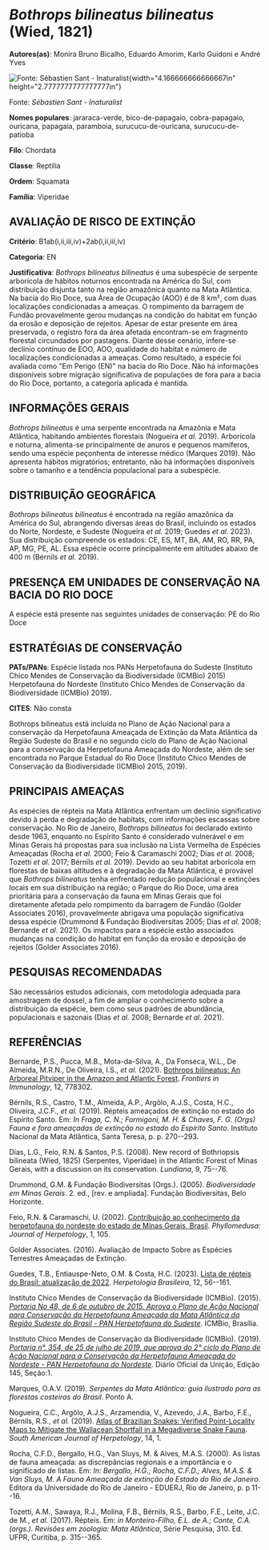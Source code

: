 # *Bothrops bilineatus bilineatus* (Wied, 1821)

**Autores(as)**: Monira Bruno Bicalho, Eduardo Amorim, Karlo Guidoni e André Yves

![Fonte: Sébastien Sant - Inaturalist](media/rId20.jpg){width="4.166666666666667in" height="2.7777777777777777in"}

Fonte: *Sébastien Sant - Inaturalist*

**Nomes populares**: jararaca-verde, bico-de-papagaio, cobra-papagaio, ouricana, papagaia, paramboia, surucucu-de-ouricana, surucucu-de-patioba

**Filo**: Chordata

**Classe**: Reptilia

**Ordem**: Squamata

**Família**: Viperidae

## AVALIAÇÃO DE RISCO DE EXTINÇÃO

**Critério**: B1ab(i,ii,iii,iv)+2ab(i,ii,iii,iv)

**Categoria**: EN

**Justificativa**: *Bothrops bilineatus bilineatus* é uma subespécie de serpente arborícola de hábitos noturnos encontrada na América do Sul, com distribuição disjunta tanto na região amazônica quanto na Mata Atlântica. Na bacia do Rio Doce, sua Área de Ocupação (AOO) é de 8 km², com duas localizações condicionadas a ameaças. O rompimento da barragem de Fundão provavelmente gerou mudanças na condição do habitat em função da erosão e deposição de rejeitos. Apesar de estar presente em área preservada, o registro fora da área afetada encontram-se em fragmento florestal circundados por pastagens. Diante desse cenário, infere-se declínio contínuo de EOO, AOO, qualidade do habitat e número de localizações condicionadas a ameaças. Como resultado, a espécie foi avaliada como "Em Perigo (EN)" na bacia do Rio Doce. Não há informações disponíveis sobre migração significativa de populações de fora para a bacia do Rio Doce, portanto, a categoria
aplicada é mantida.

## INFORMAÇÕES GERAIS

*Bothrops bilineatus* é uma serpente encontrada na Amazônia e Mata Atlântica, habitando ambientes florestais (Nogueira *et al.* 2019).  Arborícola e noturna, alimenta-se principalmente de anuros e pequenos mamíferos, sendo uma espécie peçonhenta de interesse médico (Marques 2019). Não apresenta hábitos migratórios; entretanto, não há informações disponíveis sobre o tamanho e a tendência populacional para a subespécie.

## DISTRIBUIÇÃO GEOGRÁFICA

*Bothrops bilineatus bilineatus* é encontrada na região amazônica da América do Sul, abrangendo diversas áreas do Brasil, incluindo os estados do Norte, Nordeste, e Sudeste (Nogueira *et al.* 2019; Guedes *et al.* 2023). Sua distribuição compreende os estados: CE, ES, MT, BA, AM, RO, RR, PA, AP, MG, PE, AL. Essa espécie ocorre principalmente em altitudes abaixo de 400 m (Bérnils *et al.* 2019).

## PRESENÇA EM UNIDADES DE CONSERVAÇÃO NA BACIA DO RIO DOCE

A espécie está presente nas seguintes unidades de conservação: PE do Rio Doce

## ESTRATÉGIAS DE CONSERVAÇÃO

**PATs/PANs**: Espécie listada nos PANs Herpetofauna do Sudeste (Instituto Chico Mendes de Conservação da Biodiversidade (ICMBio) 2015) Herpetofauna do Nordeste (Instituto Chico Mendes de Conservação da Biodiversidade (ICMBio) 2019).

**CITES**: Não consta

Bothrops bilineatus está incluída no Plano de Ação Nacional para a conservação da Herpetofauna Ameaçada de Extinção da Mata Atlântica da Região Sudeste do Brasil e no segundo ciclo do Plano de Ação Nacional para a conservação da Herpetofauna Ameaçada do Nordeste, além de ser encontrada no Parque Estadual do Rio Doce (Instituto Chico Mendes de Conservação da Biodiversidade (ICMBio) 2015, 2019).

## PRINCIPAIS AMEAÇAS

As espécies de répteis na Mata Atlântica enfrentam um declínio significativo devido à perda e degradação de habitats, com informações escassas sobre conservação. No Rio de Janeiro, *Bothrops bilineatus* foi declarado extinto desde 1963, enquanto no Espírito Santo é considerado vulnerável e em Minas Gerais há propostas para sua inclusão na Lista Vermelha de Espécies Ameaçadas (Rocha *et al.* 2000; Feio & Caramaschi 2002; Dias *et al.* 2008; Tozetti *et al.* 2017; Bérnils *et al.* 2019).  Devido ao seu habitat arborícola em florestas de baixas altitudes e à degradação da Mata Atlântica, é provável que *Bothrops bilineatus* tenha enfrentado redução populacional e extinções locais em sua distribuição na região; o Parque do Rio Doce, uma área prioritária para a conservação da fauna em Minas Gerais que foi diretamente afetada pelo rompimento da barragem de Fundão (Golder Associates 2016), provavelmente abrigava uma população significativa dessa
espécie (Drummond & Fundação Biodiversitas 2005; Dias *et al.* 2008; Bernarde *et al.* 2021). Os impactos para a espécie estão associados mudanças na condição do habitat em função da erosão e deposição de rejeitos (Golder Associates 2016).

## PESQUISAS RECOMENDADAS

São necessários estudos adicionais, com metodologia adequada para amostragem de dossel, a fim de ampliar o conhecimento sobre a distribuição da espécie, bem como seus padrões de abundância, populacionais e sazonais (Dias *et al.* 2008; Bernarde *et al.* 2021).

## REFERÊNCIAS

Bernarde, P.S., Pucca, M.B., Mota-da-Silva, A., Da Fonseca, W.L., De Almeida, M.R.N., De Oliveira, I.S., *et al.* (2021). [Bothrops bilineatus: An Arboreal Pitviper in the Amazon and Atlantic Forest](https://doi.org/10.3389/fimmu.2021.778302). *Frontiers in Immunology*, 12, 778302.

Bérnils, R.S., Castro, T.M., Almeida, A.P., Argôlo, A.J.S., Costa, H.C., Oliveira, J.C.F., *et al.* (2019). Répteis ameaçados de extinção no estado do Espírito Santo. Em: *In Fraga, C. N.; Formigoni, M. H. & Chaves, F. G. (Orgs) Fauna e fora ameaçadas de extinção no estado do Espírito Santo*. Instituto Nacional da Mata Atlântica, Santa Teresa, p.  p. 270--293.

Dias, L.G., Feio, R.N. & Santos, P.S. (2008). New record of Bothriopsis bilineata (Wied, 1825) (Serpentes, Viperidae) in the Atlantic Forest of Minas Gerais, with a discussion on its conservation. *Lundiana*, 9, 75--76.

Drummond, G.M. & Fundação Biodiversitas (Orgs.). (2005). *Biodiversidade em Minas Gerais*. 2. ed., \[rev. e ampliada\]. Fundação Biodiversitas, Belo Horizonte.

Feio, R.N. & Caramaschi, U. (2002). [Contribuição ao conhecimento da herpetofauna do nordeste do estado de Minas Gerais, Brasil](https://doi.org/10.11606/issn.2316-9079.v1i2p105-111).  *Phyllomedusa: Journal of Herpetology*, 1, 105.

Golder Associates. (2016). Avaliação de Impacto Sobre as Espécies Terrestres Ameaçadas de Extinção.

Guedes, T.B., Entiauspe-Neto, O.M. & Costa, H.C. (2023). [Lista de répteis do Brasil: atualização de 2022](https://doi.org/10.5281/zenodo.7829013). *Herpetologia Brasileira*, 12, 56--161.

Instituto Chico Mendes de Conservação da Biodiversidade (ICMBio).  (2015). [*Portaria No 48, de 6 de outubro de 2015. Aprova o Plano de Ação Nacional para Conservação da Herpetofauna Ameaçada da Mata Atlântica da Região Sudeste do Brasil - PAN Herpetofauna do Sudeste*](https://www.gov.br/icmbio/pt-br/assuntos/biodiversidade/pan/pan-herpetofauna-do-sudeste).  ICMBio, Brasília.

Instituto Chico Mendes de Conservação da Biodiversidade (ICMBio).  (2019). [*Portaria n°. 354, de 25 de julho de 2019, que aprova do 2° ciclo do Plano de Ação Nacional para a Conservação da Herpetofauna Ameaçada do Nordeste - PAN Herpetofauna do Nordeste*](https://www.gov.br/icmbio/pt-br/assuntos/biodiversidade/pan/pan-herpetofauna-do-nordeste).  Diário Oficial da Unição, Edição 145, Seção:1.

Marques, O.A.V. (2019). *Serpentes da Mata Atlântica: guia ilustrado para as florestas costeiras do Brasil*. Ponto A.

Nogueira, C.C., Argôlo, A.J.S., Arzamendia, V., Azevedo, J.A., Barbo, F.E., Bérnils, R.S., *et al.* (2019). [Atlas of Brazilian Snakes: Verified Point-Locality Maps to Mitigate the Wallacean Shortfall in a Megadiverse Snake Fauna](https://doi.org/10.2994/SAJH-D-19-00120.1).  *South American Journal of Herpetology*, 14, 1.

Rocha, C.F.D., Bergallo, H.G., Van Sluys, M. & Alves, M.A.S. (2000). As listas de fauna ameaçada: as discrepâncias regionais e a importância e o significado de listas. Em: *In: Bergallo, H.G.; Rocha, C.F.D.; Alves, M.A.S. & Van Sluys, M. A Fauna Ameaçada de extinção do Estado do Rio de Janeiro*. Editora da Universidade do Rio de Janeiro - EDUERJ, Rio de Janeiro, p. p 11--16.

Tozetti, A.M., Sawaya, R.J., Molina, F.B., Bérnils, R.S., Barbo, F.E., Leite, J.C. de M., *et al.* (2017). Répteis. Em: *in Monteiro-Filho, E.L. de A.; Conte, C.A. (orgs.). Revisões em zoologia: Mata Atlântica*, Série Pesquisa, 310. Ed. UFPR, Curitiba, p. 315--365.
